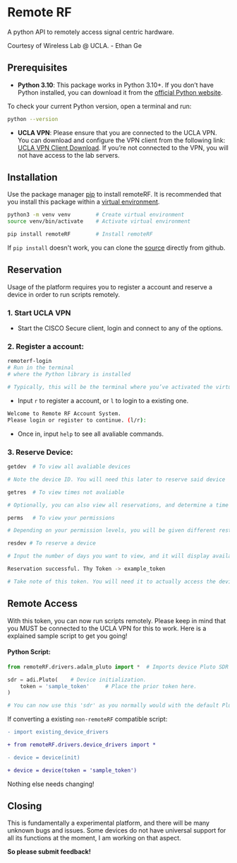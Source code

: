 # Remote RF

A python API to remotely access signal centric hardware. 

Courtesy of Wireless Lab @ UCLA. - Ethan Ge

## Prerequisites

- **Python 3.10**: This package works in Python 3.10+. If you don’t have Python installed, you can download it from the [official Python website](https://www.python.org/downloads/).

To check your current Python version, open a terminal and run:

```bash
python --version
```

- **UCLA VPN**: Please ensure that you are connected to the UCLA VPN. You can download and configure the VPN client from the following link: [UCLA VPN Client Download](https://www.it.ucla.edu/it-support-center/services/virtual-private-network-vpn-clients). If you’re not connected to the VPN, you will not have access to the lab servers.

## Installation

Use the package manager [pip](https://pip.pypa.io/en/stable/) to install remoteRF. It is recommended that you install this package within a [virtual environment](https://docs.python.org/3/library/venv.html).

```bash
python3 -m venv venv        # Create virtual environment
source venv/bin/activate    # Activate virtual environment

pip install remoteRF        # Install remoteRF
```

If `pip install` doesn't work, you can clone the [source](https://github.com/WirelessLabAtUCLA/RemoteRF-Client) directly from github.

<!-- 1. **Clone the repository:**
```bash
git clone https://github.com/WirelessLabAtUCLA/RemoteRF-Client
cd repository-name
```
2. **Install the package using** `pip` **in editable mode:**
```bash
pip install -e .
```
This command installs the package in "editable" mode, allowing for modifications to the local code without reinstalling. For more details on installing packages from local directories, refer to Python Packaging: [Installing from Local Archives](https://packaging.python.org/en/latest/tutorials/installing-packages/#installing-packages-from-local-archives). -->

## Reservation

Usage of the platform requires you to register a account and reserve a device in order to run scripts remotely. 

### 1. **Start UCLA VPN**

- Start the CISCO Secure client, login and connect to any of the options.

### 2. **Register a account**:
```bash
remoterf-login  
# Run in the terminal 
# where the Python library is installed

# Typically, this will be the terminal where you’ve activated the virtual environment if you’re using one
```

- Input `r` to register a account, or `l` to login to a existing one.

<!-- 2. **You will be prompted with this**: -->
```bash
Welcome to Remote RF Account System.
Please login or register to continue. (l/r):
```

- Once in, input `help` to see all avaliable commands.

### 3. **Reserve Device**:
```bash
getdev  # To view all avaliable devices

# Note the device ID. You will need this later to reserve said device
```

```bash
getres  # To view times not avaliable

# Optionally, you can also view all reservations, and determine a time slot you want a specific device reserved
```
```bash
perms   # To view your permissions

# Depending on your permission levels, you will be given different restrictions 
```

```bash
resdev # To reserve a device

# Input the number of days you want to view, and it will display available reservations in that time span.

Reservation successful. Thy Token -> example_token

# Take note of this token. You will need it to actually access the device.
```

## Remote Access

With this token, you can now run scripts remotely. Please keep in mind that you MUST be connected to the UCLA VPN for this to work.
Here is a explained sample script to get you going!

#### Python Script:

```python
from remoteRF.drivers.adalm_pluto import *  # Imports device Pluto SDR remote drivers. Change depending on desired device.

sdr = adi.Pluto(    # Device initialization.
    token = 'sample_token'     # Place the prior token here.
)

# You can now use this 'sdr' as you normally would with the default Pluto drivers.
```

If converting a existing `non-remoteRF` compatible script:

```diff
- import existing_device_drivers 

+ from remoteRF.drivers.device_drivers import *

- device = device(init)

+ device = device(token = 'sample_token')
```

Nothing else needs changing! 

## Closing

This is fundamentally a experimental platform, and there will be many unknown bugs and issues. Some devices do not have universal support for all its functions at the moment, I am working on that aspect. 

**So please submit feedback!**